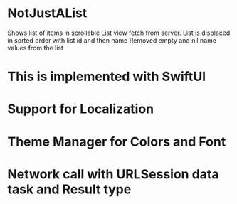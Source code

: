 # NotJustAList
Shows list of items in scrollable List view fetch from server.
List is displaced in sorted order with list id and then name
Removed empty and nil name values from the list

# This is implemented with SwiftUI
# Support for Localization
# Theme Manager for Colors and Font
# Network call with URLSession data task and Result type
